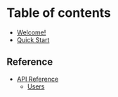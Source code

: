 # Table of contents

* [Welcome!](README.md)
* [Quick Start](quick-start.md)

## Reference

* [API Reference](reference/api-reference/README.md)
  * [Users](reference/api-reference/users.md)
